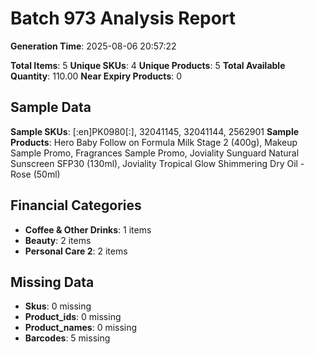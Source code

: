 # Batch 973 Analysis Report

**Generation Time**: 2025-08-06 20:57:22

**Total Items**: 5
**Unique SKUs**: 4
**Unique Products**: 5
**Total Available Quantity**: 110.00
**Near Expiry Products**: 0

## Sample Data
**Sample SKUs**: [:en]PK0980[:], 32041145, 32041144, 2562901
**Sample Products**: Hero Baby Follow on Formula Milk Stage 2 (400g), Makeup Sample Promo, Fragrances Sample Promo, Joviality Sunguard Natural Sunscreen SFP30 (130ml), Joviality Tropical Glow Shimmering Dry Oil - Rose (50ml)

## Financial Categories
- **Coffee & Other Drinks**: 1 items
- **Beauty**: 2 items
- **Personal Care 2**: 2 items

## Missing Data
- **Skus**: 0 missing
- **Product_ids**: 0 missing
- **Product_names**: 0 missing
- **Barcodes**: 5 missing
